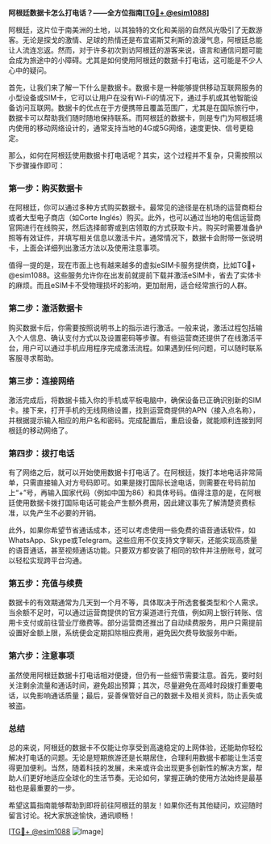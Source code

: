 **阿根廷数据卡怎么打电话？——全方位指南[[TG💪+ @esim1088](https://t.me/s/esim1088)]**

阿根廷，这片位于南美洲的土地，以其独特的文化和美丽的自然风光吸引了无数游客。无论是探戈的激情、足球的热情还是布宜诺斯艾利斯的浪漫气息，阿根廷总能让人流连忘返。然而，对于许多初次到访阿根廷的游客来说，语言和通信问题可能会成为旅途中的小障碍。尤其是如何使用阿根廷的数据卡打电话，这可能是不少人心中的疑问。

首先，让我们来了解一下什么是数据卡。数据卡是一种能够提供移动互联网服务的小型设备或SIM卡，它可以让用户在没有Wi-Fi的情况下，通过手机或其他智能设备访问互联网。数据卡的优点在于方便携带且覆盖范围广，尤其是在国际旅行中，数据卡可以帮助我们随时随地保持联系。而阿根廷的数据卡，则是专门为阿根廷境内使用的移动网络设计的，通常支持当地的4G或5G网络，速度更快、信号更稳定。

那么，如何在阿根廷使用数据卡打电话呢？其实，这个过程并不复杂，只需按照以下步骤操作即可：

### **第一步：购买数据卡**
在阿根廷，你可以通过多种方式购买数据卡。最常见的途径是在机场的运营商柜台或者大型电子商店（如Corte Inglés）购买。此外，也可以通过当地的电信运营商官网进行在线购买，然后选择邮寄或到店领取的方式获取卡片。购买时需要准备护照等有效证件，并填写相关信息以激活卡片。通常情况下，数据卡会附带一张说明卡，上面会详细列出激活方法以及使用注意事项。

值得一提的是，现在市面上也有越来越多的虚拟eSIM卡服务提供商，比如TG💪+ @esim1088。这些服务允许你在出发前就提前下载并激活eSIM卡，省去了实体卡的麻烦。而且eSIM卡不受物理损坏的影响，更加耐用，适合经常旅行的人群。

### **第二步：激活数据卡**
购买数据卡后，你需要按照说明书上的指示进行激活。一般来说，激活过程包括输入个人信息、确认支付方式以及设置密码等步骤。有些运营商还提供了在线激活平台，用户可以通过手机应用程序完成激活流程。如果遇到任何问题，可以随时联系客服寻求帮助。

### **第三步：连接网络**
激活完成后，将数据卡插入你的手机或平板电脑中，确保设备已正确识别新的SIM卡。接下来，打开手机的无线网络设置，找到运营商提供的APN（接入点名称），并根据提示输入相应的用户名和密码。完成配置后，重启设备，就能顺利连接到阿根廷的移动网络了。

### **第四步：拨打电话**
有了网络之后，就可以开始使用数据卡打电话了。在阿根廷，拨打本地电话非常简单，只需直接输入对方号码即可。如果是拨打国际长途电话，则需要在号码前加上“+”号，再输入国家代码（例如中国为86）和具体号码。值得注意的是，在阿根廷使用数据卡拨打国际电话可能会产生额外费用，因此建议事先了解清楚资费标准，以免产生不必要的开销。

此外，如果你希望节省通话成本，还可以考虑使用一些免费的语音通话软件，如WhatsApp、Skype或Telegram。这些应用不仅支持文字聊天，还能实现高质量的语音通话，甚至视频通话功能。只要双方都安装了相同的软件并注册账号，就可以轻松实现跨平台沟通。

### **第五步：充值与续费**
数据卡的有效期通常为几天到一个月不等，具体取决于所选套餐类型和个人需求。当余额不足时，可以通过运营商提供的官方渠道进行充值，例如网上银行转账、信用卡支付或前往营业厅缴费等。部分运营商还推出了自动续费服务，用户只需提前设置好金额上限，系统便会定期扣除相应费用，避免因欠费导致服务中断。

### **第六步：注意事项**
虽然使用阿根廷数据卡打电话相对便捷，但仍有一些细节需要注意。首先，要时刻关注剩余流量和通话时间，避免超出预算；其次，尽量避免在高峰时段拨打重要电话，以免影响通话质量；最后，妥善保管好自己的数据卡及相关资料，防止丢失或被盗。

### **总结**
总的来说，阿根廷的数据卡不仅能让你享受到高速稳定的上网体验，还能助你轻松解决打电话的问题。无论是短期旅游还是长期居住，合理利用数据卡都能让生活变得更加便利。当然，随着科技的发展，未来或许会出现更多创新性的解决方案，帮助人们更好地适应全球化的生活节奏。无论如何，掌握正确的使用方法始终是最基础也是最重要的一步。

希望这篇指南能够帮助到即将前往阿根廷的朋友！如果你还有其他疑问，欢迎随时留言讨论。祝大家旅途愉快，通讯顺畅！

[[TG💪+ @esim1088](https://t.me/s/esim1088) ![Image](https://i.postimg.cc/4NQfJmqS/Snipaste-2025-05-13-00-14-12.png)]